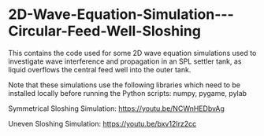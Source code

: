 # 2D-Wave-Equation-Simulation---Circular-Feed-Well-Sloshing
This contains the code used for some 2D wave equation simulations used to investigate wave interference and propagation in an SPL settler tank, as liquid overflows the central feed well into the outer tank.

Note that these simulations use the following libraries which need to be installed locally before running the Python scripts:
numpy, pygame, pylab

Symmetrical Sloshing Simulation:
https://youtu.be/NCWnHEDbvAg

Uneven Sloshing Simulation:
https://youtu.be/bxv12Irz2cc


